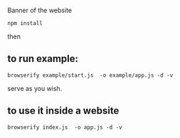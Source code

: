 Banner of the website 

```
npm install
```

then 

## to run example:
```
browserify example/start.js  -o example/app.js -d -v
```
serve as you wish.


## to use it inside a website
```
browserify index.js  -o app.js -d -v
```



